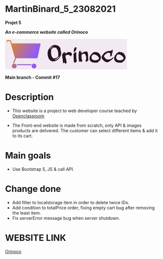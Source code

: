 # MartinBinard_5_23082021
**Projet 5**

***An e-commerce website called Orinoco***

![logo-orinoco](./Front-end/public/img/Orinoco-logo-title.png)

**Main branch - Commit #17**

# Description

* This website is a project to web developer course teached by [Openclassroom](https://openclassrooms.com/en/paths/141-web-developer)

* The Front-end website is made from scratch, only API & images products are delivered. The customer can select different items & add it to its cart.

# Main goals

* Use Bootstrap 5, JS & call API.

# Change done

* Add filter to localstorage item in order to delete twice IDs.
* Add condition to totalPrice order, fixing empty cart bug after removing the least item.
* Fix serverError message bug when server shutdown.

# WEBSITE LINK

[Orinoco](https://martinbinard.github.io/MartinBinard_5_23082021/Front-end/)